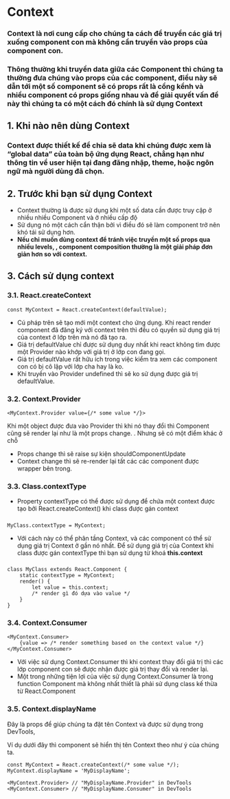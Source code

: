 # Context

### Context là nơi cung cấp cho chúng ta cách để truyền các giá trị xuống component con mà không cần truyền vào props của component con.

### Thông thường khi truyền data giữa các Component thì chúng ta thường đưa chúng vào props của các component, điều này sẽ dẫn tới một số component sẽ có props rất là cồng kềnh và nhiều component có props giống nhau và để giải quyết vấn đề này thì chúng ta có một cách đó chính là sử dụng Context

## 1. Khi nào nên dùng Context

### Context được thiết kế để chia sẽ data khi chúng được xem là “global data” của toàn bộ ứng dụng React, chẳng hạn như thông tin về user hiện tại đang đăng nhập, theme, hoặc ngôn ngữ mà người dùng đã chọn.

## 2. Trước khi bạn sử dụng Context

- Context thường là được sử dụng khi một số data cần được truy cập ở nhiều nhiều Component và ở nhiều cấp độ
- Sử dụng nó một cách cẩn thận bởi vì điều đó sẽ làm component trở nên khó tái sử dụng hơn.
- **Nếu chỉ muốn dùng context để tránh việc truyền một số props qua nhiều levels, , component composition thường là một giải pháp đơn giản hơn so với context.**

## 3. Cách sử dụng context

### 3.1. React.createContext

    const MyContext = React.createContext(defaultValue);

- Cú pháp trên sẽ tạo mới một context cho ứng dụng. Khi react render component đã đăng ký với context trên thì đều có quyền sử dụng giá trị của context ở lớp trên mà nó đã tạo ra.
- Giá trị defaultValue chỉ được sử dụng duy nhất khi react không tìm được một Provider nào khớp với giá trị ở lớp con đang gọi.
- Giá trị defaultValue rất hữu ích trong việc kiểm tra xem các component con có bị cô lập với lớp cha hay là ko.
- Khi truyền vào Provider undefined thì sẽ ko sử dụng được giá trị defaultValue.

### 3.2. Context.Provider

    <MyContext.Provider value={/* some value */}>

Khi một object được đưa vào Provider thì khi nó thay đổi thì Component cũng sẽ render lại như là một props change. . Nhưng sẽ có một điểm khác ở chỗ

- Props change thì sẽ raise sự kiện shouldComponentUpdate
- Context change thì sẽ re-render lại tất các các component được wrapper bên trong.

### 3.3. Class.contextType

- Property contextType có thể được sử dụng để chứa một context được tạo bởi React.createContext() khi class được gán context

#####

    MyClass.contextType = MyContext;

- Với cách này có thể phân tầng Context, và các component có thể sử dụng giá trị Context ở gần nó nhất. Để sử dụng giá trị của Context khi class được gán contextType thì bạn sử dụng từ khoá **this.context**

#####

    class MyClass extends React.Component {
        static contextType = MyContext;
        render() {
            let value = this.context;
            /* render gì đó dựa vào value */
        }
    }

### 3.4. Context.Consumer

    <MyContext.Consumer>
        {value => /* render something based on the context value */}
    </MyContext.Consumer>

- Với việc sử dụng Context.Consumer thì khi context thay đổi giá trị thì các lớp component con sẽ được nhận được giá trị thay đổi và render lại.
- Một trong những tiện lợi của việc sử dụng Context.Consumer là trong function Component mà không nhất thiết là phải sử dụng class kế thừa từ React.Component

### 3.5. Context.displayName

Đây là props để giúp chúng ta đặt tên Context và được sử dụng trong DevTools,

Ví dụ dưới đây thì component sẽ hiển thị tên Context theo như ý của chúng ta.

    const MyContext = React.createContext(/* some value */);
    MyContext.displayName = 'MyDisplayName';

    <MyContext.Provider> // "MyDisplayName.Provider" in DevTools
    <MyContext.Consumer> // "MyDisplayName.Consumer" in DevTools
